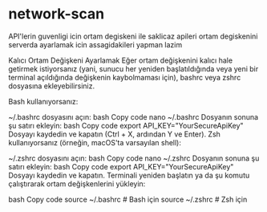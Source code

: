 # network-scan
API'lerin guvenligi icin ortam degiskeni ile saklicaz apileri ortam degiskenini serverda ayarlamak icin assagidakileri yapman lazim

Kalıcı Ortam Değişkeni Ayarlamak
Eğer ortam değişkenini kalıcı hale getirmek istiyorsanız (yani, sunucu her yeniden başlatıldığında veya yeni bir terminal açıldığında değişkenin kaybolmaması için), bashrc veya zshrc dosyasına ekleyebilirsiniz.

Bash kullanıyorsanız:

~/.bashrc dosyasını açın:
bash
Copy code
nano ~/.bashrc
Dosyanın sonuna şu satırı ekleyin:
bash
Copy code
export API_KEY="YourSecureApiKey"
Dosyayı kaydedin ve kapatın (Ctrl + X, ardından Y ve Enter).
Zsh kullanıyorsanız (örneğin, macOS'ta varsayılan shell):

~/.zshrc dosyasını açın:
bash
Copy code
nano ~/.zshrc
Dosyanın sonuna şu satırı ekleyin:
bash
Copy code
export API_KEY="YourSecureApiKey"
Dosyayı kaydedin ve kapatın.
Terminali yeniden başlatın ya da şu komutu çalıştırarak ortam değişkenlerini yükleyin:

bash
Copy code
source ~/.bashrc    # Bash için
source ~/.zshrc     # Zsh için
